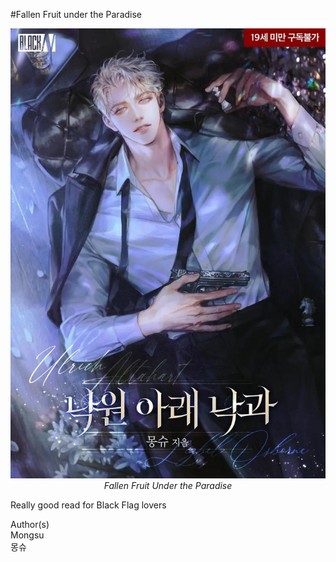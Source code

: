 #Fallen Fruit under the Paradise

<p align="center">
  <img src="./assets/fallenfruit.jpeg" alt="Fallen Fruit" style="max-width:100%;height:auto;" />
  <br>
  <em>Fallen Fruit Under the Paradise</em>
</p>

Really good read for Black Flag lovers

Author(s)
<br>
Mongsu<br>
몽슈
